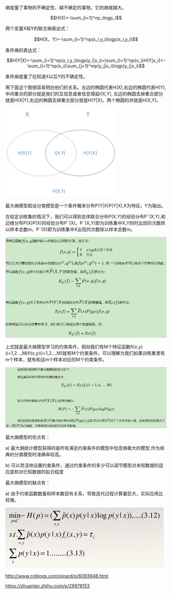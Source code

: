 

熵度量了事物的不确定性，越不确定的事物，它的熵就越大。

$$H(X)=-\sum_{i=1}^np_ilogp_i$$

两个变量X和Y的联合熵表达式：

$$H(X，Y)=-\sum_{i=1}^np(x_i,y_i)logp(x_i,y_i)$$

条件熵的表达式：

$$H(Y|X)=-\sum_{i=1}^np(x_i,y_i)logp(y_i|x_i)=\sum_{i=1}^np(x_i)H(Y|x_i)=-\sum_{i=1}^np(x_i)\sum_{j=1}^mp(y_j|x_i)logp(y_j|x_i)$$

条件熵度量了在知道X以后Y的不确定性。

用下面这个图很容易明白他们的关系。左边的椭圆代表H(X),右边的椭圆代表H(Y),中间重合的部分就是我们的互信息或者信息增益I(X,Y), 左边的椭圆去掉重合部分就是H(X|Y),右边的椭圆去掉重合部分就是H(Y|X)。两个椭圆的并就是H(X,Y)。

![img](../img/1042406-20161110123427608-582642065.png)

最大熵模型假设分类模型是一个条件概率分布P(Y|X)P(Y|X),X为特征，Y为输出。

在给定训练集的情况下，我们可以得到总体联合分布P(X,Y)的经验分布P¯(X,Y),和边缘分布P(X)P(X)的经验分布P¯(X)。P¯(X,Y)即为训练集中X,Y同时出现的次数除以样本总数m，P¯(X)即为训练集中X出现的次数除以样本总数m。

![1538886207393](../img/1538886207393.png)

上式就是最大熵模型学习的约束条件，假如我们有M个特征函数fi(x,y)(i=1,2...,M)fi(x,y)(i=1,2...,M)就有M个约束条件。可以理解为我们如果训练集里有m个样本，就有和这m个样本对应的M个约束条件。

![1538886234071](../img/1538886234071.png)

最大熵模型的优点有：

a) 最大熵统计模型获得的是所有满足约束条件的模型中信息熵极大的模型,作为经典的分类模型时准确率较高。

b) 可以灵活地设置约束条件，通过约束条件的多少可以调节模型对未知数据的适应度和对已知数据的拟合程度

最大熵模型的缺点有：

a) 由于约束函数数量和样本数目有关系，导致迭代过程计算量巨大，实际应用比较难。

![img](../img/v2-12f99ced2cf0160a83361c147696352b_hd.jpg)



http://www.cnblogs.com/pinard/p/6093948.html

https://zhuanlan.zhihu.com/p/29978153